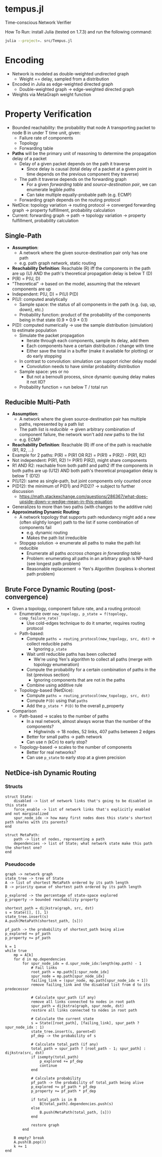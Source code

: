 # tempus.jl
Time-conscious Network Verifier

How To Run: install Julia (tested on 1.7.3) and run the following command:
```bash
julia --project=. src/Tempus.jl
```

# Encoding
- Network is modeled as double-weighted undirected graph
    - Weight == delay, sampled from a distribution
- Encoded in Julia as edge-weighted directed graph
    - Double-weighted graph -> edge-weighted directed graph
- Weights via MetaGraph weight function

# Property Verification
- Bounded reachability: the probability that node A transporting packet to node B in under T time unit, given:
    - Failure rate of components
    - Topology
    - Forwarding table
- __Paths__ will be the primary unit of reasoning to determine the propagation delay of a packet
    - Delay of a given packet depends on the path it traverse
        - Since delay is causal (total delay of a packet at a given point in time depends on the previous component they traverse)
    - The path it traverse depends on the forwarding graph
        - For a given _forwarding table_ and _source-destination pair_, we can enumerate legible _paths_
        - Can take multiple equally-probable path (e.g. ECMP)
    - Forwarding graph depends on the routing protocol
- NetDice: topology variation -> routing protocol -> converged forwarding graph -> property fulfillment, probability calculation
- Current: forwarding graph -> path -> topology variation -> property fulfillment, probability calculation

## Single-Path
- __Assumption__: 
    - A network where the given source-destination pair only has one path
    - e.g. path graph network, static routing
- __Reachability Definition__: Reachable (R) iff the components in the path are up (U) AND the path's theoretical propagation delay is below T (D)
- P(R) = P(U, D)
- "Theoretical" -> based on the model, assuming that the relevant components are up
- Independent: P(U, D) = P(U) P(D)
- P(U): computed analytically
    - Sample space: the status of all components in the path (e.g. {up, up, down}, etc.)
    - Probability function: product of the probability of the components being in that state (0.9 * 0.9 * 0.1)
- P(D): computed numerically -> use the sample distribution (simulation) to estimate population
    - Simulate the packet propagation
        - Iterate through each components, sample its delay, add them
        - Each components have a certain distribution / change with time
        - Either save the total in a buffer (make it available for plotting) or do early stopping 
    - In contrast to convolution: simulation can support richer delay model
        - Convolution needs to have similar probability distribution
    - Sample space: yes or no 
        - But not a bernoulli process, since dynamic queuing delay makes it not IID?
    - Probability function = run below T / total run

## Reducible Multi-Path
- __Assumption__:
    - A network where the given source-destination pair has multiple paths, represented by a path list
    - The path list is _reducible_ -> given arbitrary combination of component failure, the network won't add _new_ paths to the list
    - e.g. ECMP
- __Reachability Definition__: Reachable (R) iff one of the path is reachable (R1, R2, ...)
- Example for 2 paths: P(R) = P(R1 OR R2) = P(R1) + P(R2) - P(R1, R2)
- Not independent: P(R1, R2) != P(R1) P(R2), might share components
- R1 AND R2: reachable from both path1 and path2 iff the components in both paths are up (U12) AND both path's theoretical propagation delay is below T (D12)
- P(U12): same as single-path, but joint components only counted once
- P(D12): the minimum of P(D1) and P(D2)? -> subject to further discussion
    - https://math.stackexchange.com/questions/286367/what-does-upside-down-v-wedge-mean-in-this-equation
- Generalizes to more than two paths (with changes to the additive rule)
- __Approximating Dynamic Routing__:
    - A network topology that supports path redundancy might add a new (often slightly longer) path to the list if some combination of components fail
        - e.g. dynamic routing
        - Makes the path list irreducible
    - Stopgap solution -> enumerate all paths to make the path list reducible
        - Enumerate all paths _accross changes in forwarding table_
        - Problem: enumerating all paths in an arbitrary graph is NP-hard (see longest path problem)
        - Reasonable replacement -> Yen's Algorithm (loopless k-shortest path problem)

## Brute Force Dynamic Routing (post-convergence)
- Given a topology, component failure rate, and a routing protocol:
    - Enumerate over `new_topology, p_state = f(topology, comp_failure_rate)`
        - Use cold-edges technique to do it smarter, requires routing protocol
    - Path-based: 
        - Compute `paths = routing_protocol(new_topology, src, dst)` -> collect reducible paths
            - Ignoring `p_state`
        - Wait until reducible paths has been collected
            - We're using Yen's algorithm to collect all paths (merge with topology enumeration)
        - Compute the probability for a certain combination of paths in the list (previous section)
            - Ignoring components that are not in the paths
        - Combine using additive rule
    - Topology-based (NetDice):
        - Compute `paths = routing_protocol(new_topology, src, dst)`
        - Compute `P(D)` using that `paths`
        - Add the `p_state * P(D)` to the overall p_property
- Comparison
    - Path-based -> scales to the number of paths 
        - In a real network, almost always worse than the number of the components?
            - Highwinds -> 18 nodes, 52 links, 407 paths between 2 edges
        - Better for small paths -> path network
        - Can use n (kCn) to early stop?
    - Topology-based -> scales to the number of components
        - Better for real networks?
        - Can use `p_state` to early stop at a given precision

## NetDice-ish Dynamic Routing
### Structs
```
struct State:
    disabled -> list of network links that's going to be disabled in this state
    force_enable -> list of network links that's explicitly enabled and not marginalized 
    spur_node_idx -> how many first nodes does this state's shortest path shares with its parents?
end 

struct MetaPath:
    path -> list of nodes, representing a path
    dependencies -> list of State; what network state make this path the shortest one?
end
```

### Pseudocode
```
graph -> network graph
state_tree -> tree of State
A -> list of shortest MetaPath ordered by its path length
B -> priority queue of shortest path ordered by its path length

p_explored -> the percentage of state-space explored
p_property -> bounded reachability property

shortest_path = dijkstra(graph, src, dst)
s = State([], [], 1)
state_tree.insert(s)
A.push(MetaPath(shortest_path, [s]))

pf_path -> the probability of shortest_path being alive
p_explored += pf_path
p_property += pf_path

k = 1
while true
    mp = A[k]
    for d in mp.dependencies
        for spur_node_idx = d.spur_node_idx:length(mp.path) - 1
            # Fail links
            root_path = mp.path[1:spur_node_idx]
            spur_node = mp.path[spur_node_idx]
            failing_link = (spur_node, mp.path[spur_node_idx + 1])
            remove failing_link and the disabled list from d to its predecessor  

            # Calculate spur_path (if any)
            remove all links connected to nodes in root path
            spur_path = dijkstra(graph, spur_node, dst)
            restore all links connected to nodes in root path

            # Calculate the current state
            s = State([root_path], [failing_link], spur_path ? spur_node_idx : 1)
            state_tree.insert(s, parent=d)
            pf_dep -> the probability of s

            # Calculate total_path (if any)
            total_path = spur_path ? [root_path - 1; spur_path] : dijkstra(src, dst)
            if isempty(total_path)
                p_explored += pf_dep
                continue
            end

            # Calculate probability
            pf_path -> the probability of total_path being alive
            p_explored += pf_path * pf_dep
            p_property += pf_path * pf_dep

            if total_path is in B
                B[total_path].dependencies.push(s)
            else
                B.push(MetaPath(total_path, [s]))
            end

            restore graph
        end
    
    B empty? break
    A.push(B.pop())
    k += 1
end
```